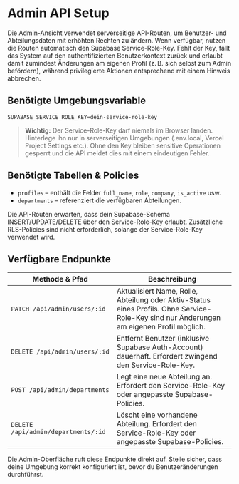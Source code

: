 # Admin API Setup

Die Admin-Ansicht verwendet serverseitige API-Routen, um Benutzer- und Abteilungsdaten mit erhöhten Rechten zu ändern. Wenn verfügbar, nutzen die Routen automatisch den Supabase Service-Role-Key. Fehlt der Key, fällt das System auf den authentifizierten Benutzerkontext zurück und erlaubt damit zumindest Änderungen am eigenen Profil (z. B. sich selbst zum Admin befördern), während privilegierte Aktionen entsprechend mit einem Hinweis abbrechen.

## Benötigte Umgebungsvariable

```env
SUPABASE_SERVICE_ROLE_KEY=dein-service-role-key
```

> **Wichtig:** Der Service-Role-Key darf niemals im Browser landen. Hinterlege ihn nur in serverseitigen Umgebungen (.env.local, Vercel Project Settings etc.). Ohne den Key bleiben sensitive Operationen gesperrt und die API meldet dies mit einem eindeutigen Fehler.

## Benötigte Tabellen & Policies

* `profiles` – enthält die Felder `full_name`, `role`, `company`, `is_active` usw.
* `departments` – referenziert die verfügbaren Abteilungen.

Die API-Routen erwarten, dass dein Supabase-Schema INSERT/UPDATE/DELETE über den Service-Role-Key erlaubt. Zusätzliche RLS-Policies sind nicht erforderlich, solange der Service-Role-Key verwendet wird.

## Verfügbare Endpunkte

| Methode & Pfad | Beschreibung |
| --- | --- |
| `PATCH /api/admin/users/:id` | Aktualisiert Name, Rolle, Abteilung oder Aktiv-Status eines Profils. Ohne Service-Role-Key sind nur Änderungen am eigenen Profil möglich. |
| `DELETE /api/admin/users/:id` | Entfernt Benutzer (inklusive Supabase Auth-Account) dauerhaft. Erfordert zwingend den Service-Role-Key. |
| `POST /api/admin/departments` | Legt eine neue Abteilung an. Erfordert den Service-Role-Key oder angepasste Supabase-Policies. |
| `DELETE /api/admin/departments/:id` | Löscht eine vorhandene Abteilung. Erfordert den Service-Role-Key oder angepasste Supabase-Policies. |

Die Admin-Oberfläche ruft diese Endpunkte direkt auf. Stelle sicher, dass deine Umgebung korrekt konfiguriert ist, bevor du Benutzeränderungen durchführst.
